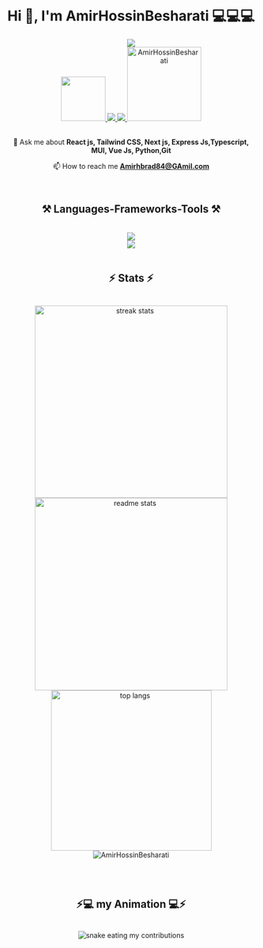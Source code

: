 <h1 align="center">Hi 👋, I'm AmirHossinBesharati 💻💻💻 </h1>

<div align="center"> 
  <a>
<img src="https://readme-typing-svg.herokuapp.com/?font=Righteous&size=35&center=true&vCenter=true&width=500&height=70&duration=4000&lines=A+passionate+developer+from+Iran;A+passionate+developer+from+Iran;](https://readme-typing-svg.demolab.com?font=Fira+Code&size=18&pause=1000&color=3698F7&background=E7FF7F00&center=true&width=437&lines=A+passionate+developer+from+Iran" />
  </a>
  <br/>
  <a href="mailto:zerohacking481@gmail.com">
    <img width=90 src="https://img.shields.io/badge/Gmail-333333?style=for-the-badge&logo=gmail&logoColor=red" />
  </a>
  <a href="#" target="_blank">
    <img src="https://img.shields.io/badge/LinkedIn-0077B5?style=for-the-badge&logo=linkedin&logoColor=white" target="_blank" />
  </a>
  <a href="https://t.me/Amirhbrad84" target="_blank">
    <img src="https://img.shields.io/badge/telegram-0077B5?style=for-the-badge&logo=telegram&logoColor=white" target="_blank" />
  </a>
  <a>
    <img width=150 src="https://komarev.com/ghpvc/?username=AmirHossinBesharati&label=Profile%20views&color=0e75b6&style=flat" alt="AmirHossinBesharati" /> 
  </a>
</div>
<br/>
<div align="center">

 💬 Ask me about **React js, Tailwind CSS, Next js, Express Js,Typescript, MUI, Vue Js, Python,Git**

 📫 How to reach me **Amirhbrad84@GAmil.com**

</div>

<br/>
<h2 align="center">⚒️ Languages-Frameworks-Tools ⚒️</h2>
<br/>
<div align="center">
    <img src="https://skillicons.dev/icons?i=react,bootstrap,html,css,vscode,github,tailwind,git," />
  <br/>
    <img src="https://skillicons.dev/icons?i=python,typescript,c,mysql" /><br>
</div>

<br/>

<h2 align="center">⚡ Stats ⚡</h2>
<br>
<div align=center>
  <img width=390 src="https://github-readme-streak-stats-salesp07.vercel.app/?user=AmirHossinBesharati&theme=react&border_radius=10" alt="streak stats"/>
  <img width=390 src="https://github-readme-stats-salesp07.vercel.app/api?username=AmirHossinBesharati&count_private=true&show_icons=true&theme=react&rank_icon=github&border_radius=10" alt="readme stats" />
  <br/>
  <img width=325 align="center" src="https://github-readme-stats-salesp07.vercel.app/api/top-langs/?username=AmirHossinBesharati&hide=HTML&langs_count=8&layout=compact&theme=react&border_radius=10&size_weight=0.5&count_weight=0.5&exclude_repo=github-readme-stats" alt="top langs" />
  <br/>
  <img src="https://github-profile-trophy.vercel.app/?username=AmirHossinBesharati&theme=algolia" alt="AmirHossinBesharati" />
</div>

<br/><br/>
<div align="center">
  <h2>⚡💻 my Animation 💻⚡</h2>
  <br>
  <img alt="snake eating my contributions" src="https://miro.medium.com/v2/resize:fit:720/format:webp/1*zVnWJtyGOX_kUIDm6ccCfQ.gif" />
  
  <br/><br/><br/>
</div>

